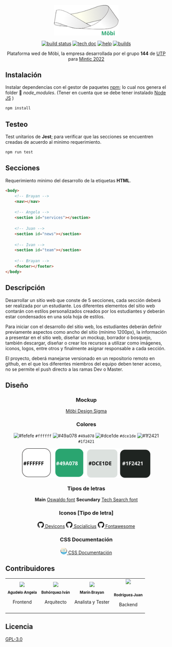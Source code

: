 <p align="center">
	<img width="200" src="/src/static/icon/icon_all.svg"></img>
</p>

<p align="center">
	<a href="#"><img src="http://runbot.odoo.com/runbot/badge/flat/1/master.svg" alt="build status"></img></a>
	<a href="#"><img src="http://img.shields.io/badge/master-docs-875A7B.svg?style=flat&colorA=8F8F8F" alt="tech doc"></img></a>
	<a href="#"><img src="http://img.shields.io/badge/master-help-875A7B.svg?style=flat&colorA=8F8F8F" alt="help"></img></a>
	<a href="#"><img src="http://img.shields.io/badge/master-nightly-875A7B.svg?style=flat&colorA=8F8F8F" alt="builds"></img></a>
</p>

<p align="center">
Plataforma wed de Möbi, la empresa desarrollada por el grupo <strong>144</strong> de <a href=https://www.utp.edu.co/"">UTP</a> para <a href="https://www.misiontic2022.gov.co/portal">Mintic 2022</a>
</p>

## Instalación
Instalar dependencias con el gestor de paquetes [npm](https://www.npmjs.com/); lo cual nos genera el folder :file_folder: _node_modules_. (Tener en cuenta que se debe tener instalado [Node JS](https://nodejs.org/es/) )
```bash
npm install
```
## Testeo
Test unitarios de **Jest**; para verificar que las secciones se encuentren creadas de acuerdo al minimo requerimiento. 
```bash
npm run test
```

## Secciones
Requerimiento minimo del desarrollo de la etiquetas **HTML**.
```html
<body>
	<!-- Brayan -->
	<nav></nav>
	
	<!-- Angela -->
	<section id="services"></section>
	
	<!-- Juan -->
	<section id="news"></section>
	
	<!-- Ivan -->
	<section id="team"></section>

	<!-- Brayan -->
	<footer></footer>
</body>
```

## Descripción
Desarrollar un sitio web que conste de 5 secciones, cada sección deberá ser realizada por un estudiante. Los diferentes elementos del sitio web contarán con estilos personalizados creados por los estudiantes y deberán estar condensados en una sola hoja de estilos.

Para iniciar con el desarrollo del sitio web, los estudiantes deberán definir previamente aspectos como ancho del sitio (mínimo 1200px), la información a presentar en el sitio web, diseñar un mockup, borrador o bosquejo, también descargar, diseñar o crear los recursos a utilizar como imágenes, iconos, logos, entre otros y finalmente asignar responsable a cada sección.

El proyecto, deberá manejarse versionado en un repositorio remoto en github, en el que los diferentes miembros del equipo deben tener acceso, no se permite el push directo a las ramas Dev o Master.

## Diseño
<div align="center">

### Mockup

<a href="https://www.figma.com/file/6G4KvIbDSgi12L58To5qtK/Sprint-I?node-id=0%3A1">Möbi Design Sigma</a>


### Colores
![#fefefe](https://via.placeholder.com/15/fefefe/000000?text=+) `#ffffff`
![#49a078](https://via.placeholder.com/15/49a078/000000?text=+) `#49a078`
![#dce1de](https://via.placeholder.com/15/dce1de/000000?text=+) `#dce1de`
![#1f2421](https://via.placeholder.com/15/1f2421/000000?text=+) `#1f2421`

<p align="center">
	<img align="center" width="400px" src="/docs/style_all.svg"></img>
</p>

### Tipos de letras
**Main** [Oswaldo font](https://fonts.google.com/specimen/Oswald) **Secundary** [Tech Search font](https://fonts.google.com/specimen/Share+Tech)

### Iconos [Tipo de letra]

<div>
	<a href="https://github.com/vorillaz/devicons"><img width="20px" src="docs/github.svg" alt="github repos"></img> Devicons</a>
	<a href="https://github.com/shalinguyen/socialicious"><img width="20px" src="docs/github.svg" alt="github repos"></img> Socialicius</a>
	<a href="https://github.com/FortAwesome/Font-Awesome"><img width="20px" src="docs/github.svg" alt="github repos"></img> Fontawesome</a>
</div>

### CSS Documentación
<div>
	<a href="src/static/css/README.md"><img width="20px" src="docs/css.svg" alt="build status"></img> CSS Documentación</a>
</div>

</div>

## Contribuidores

<table align="center">
	<tr>
		<td align="center">
			<a href="https://github.com/angelaa06"><img width="80px" src="https://avatars3.githubusercontent.com/u/71225222?s=400&v=4"></img><br /><sub><b>Agudelo Angela</b></sub></a>
			<p>Frontend</p>
		</td>	
		<td align="center">
			<a href="https://github.com/Matiu1X"><img width="80px" src="https://avatars1.githubusercontent.com/u/71846461?s=400&v=4"></img><br /><sub><b>Bohórquez Iván</b></sub></a>
			<p>Arquitecto</p>
		</td>
		<td align="center">
			<a href="https://github.com/brayan12y"><img width="80px" src="https://avatars1.githubusercontent.com/u/66019871?s=400&v=4"></img><br /> <sub><b>Marín Brayan</b></sub></a>
			<p>Analista y Tester</p>
		</td>
		<td align="center">
			<a href="https://github.com/fuf-herNef"><img width="50px" src="https://avatars0.githubusercontent.com/u/66920165?s=400&u=89bd42886dc0571bfd20857456699ddbfd13726e&v=4"></img><br /></div><br/ ><sub><b>Rodríguez Juan</b></sub></a>
			<p>Backend</p>
		</td>
	</tr>
</table>

## Licencia
[GPL-3.0](https://www.gnu.org/licenses/gpl-3.0.html)
